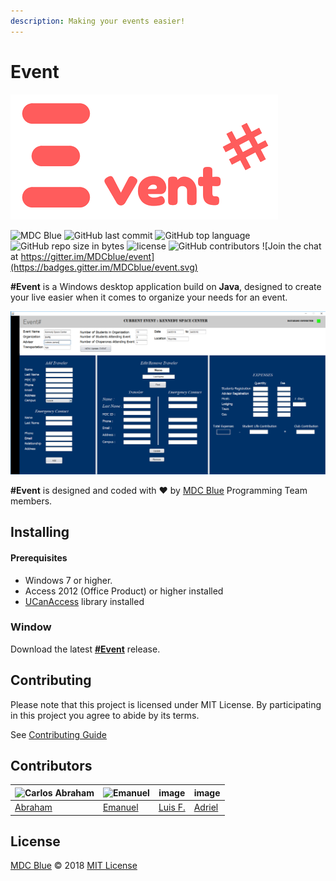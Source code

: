 ```yaml
---
description: Making your events easier!
---
```


# Event

![Event Logo](.gitbook/assets/event%20%281%29.png)



![MDC Blue](https://mdc.blue/badge.svg) ![GitHub last commit](https://img.shields.io/github/last-commit/mdcblue/event.svg) ![GitHub top language](https://img.shields.io/github/languages/top/mdcblue/event.svg) ![GitHub repo size in bytes](https://img.shields.io/github/repo-size/mdcblue/event.svg) ![license](https://img.shields.io/github/license/mdcblue/event.svg) ![GitHub contributors](https://img.shields.io/github/contributors/mdcblue/event.svg) ![Join the chat at https://gitter.im/MDCblue/event](https://badges.gitter.im/MDCblue/event.svg)

**\#Event** is a Windows desktop application build on **Java**, designed to create your live easier when it comes to organize your needs for an event.

![Event](.gitbook/assets/event-ui.png)

**\#Event** is designed and coded with ❤️ by [MDC Blue](https://mdc.blue) Programming Team members.

## Installing

#### Prerequisites

* Windows 7 or higher.
* Access 2012 \(Office Product\) or higher installed
* [UCanAccess](http://ucanaccess.sourceforge.net/site.html) library installed

### Window

Download the latest [**\#Event**](./) release.

## Contributing

Please note that this project is licensed under MIT License. By participating in this project you agree to abide by its terms.

See [Contributing Guide]()

## Contributors

| ![Carlos Abraham ](https://avatars3.githubusercontent.com/u/21347264?s=50&v=4) | ![Emanuel](https://avatars3.githubusercontent.com/u/27441517?s=50&v=4) | image | image |
| --- | --- | --- | --- |
| [Abraham](https://github.com/19cah) | [Emanuel](https://github.com/Jikiyama) | [Luis F.](https://github.com/LuisRobaina) | [Adriel](https://github.com/Adriel1221) |

## License

[MDC Blue](https://github.com/MDCblue) © 2018 [MIT License](https://github.com/MDCblue/event/tree/78e5fa6e290fc5fd2fc706f311fbe96769a589e8/LICENSE/README.md)

